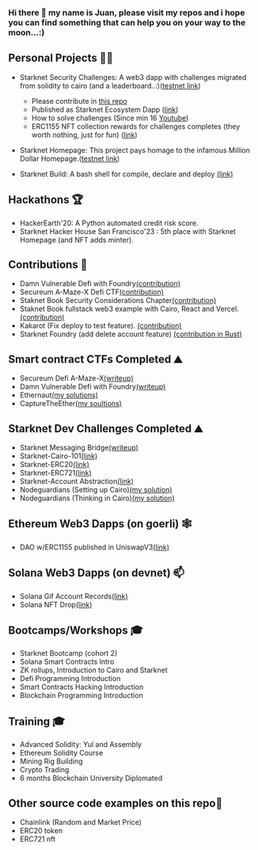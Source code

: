 ### Hi there 👋 my name is Juan, please visit my repos and i hope you can find something that can help you on your way to the moon...:)

## Personal Projects :pirate_flag: ##
-	Starknet Security Challenges: A web3 dapp with challenges migrated from solidity to cairo (and a leaderboard..:)([testnet link](https://starknet-security-challenges.app/))
    * Please contribute in [this repo](https://github.com/devnet0x/Starknet-Security-Challenges-Factory/issues)
    *	Published as Starknet Ecosystem Dapp ([link](https://www.starknet-ecosystem.com/projects/1750c340-6dfa-4207-b973-0948e183a8d7))
    *	How to solve challenges (Since min 16 [Youtube](https://www.youtube.com/watch?v=T-h41OMx2xo))
    *	ERC1155 NFT collection rewards for challenges completes (they worth nothing, just for fun) ([link](https://mintsquare.io/collection/starknet-testnet/0x007d85f33b50c06d050cca1889decca8a20e5e08f3546a7f010325cb06e8963f))

- Starknet Homepage: This project pays homage to the infamous Million Dollar Homepage.([testnet link](https://starknet-homepage-kappa.vercel.app/))

- Starknet Build: A bash shell for compile, declare and deploy [(link)](https://github.com/devnet0x/starknet_build)
  
## Hackathons :trophy: ##
- HackerEarth'20: A Python automated credit risk score. 
- Starknet Hacker House San Francisco'23 : 5th place with Starknet Homepage (and NFT adds minter).
  
## Contributions :construction_worker: ##
- Damn Vulnerable Defi with Foundry[(contribution)](https://github.com/nicolasgarcia214/damn-vulnerable-defi-foundry/commits?author=devnet0x)
- Secureum A-Maze-X Defi CTF[(contribution)](https://github.com/secureum/DeFi-Security-Summit-Stanford/graphs/contributors)
- Staknet Book Security Considerations Chapter[(contribution)](https://github.com/starknet-edu/starknetbook/commits?author=devnet0x)
- Staknet Book fullstack web3 example with Cairo, React and Vercel.[(contribution)](https://book.starknet.io/ch02-07-01-00-erc20-ui.html)
- Kakarot (Fix deploy to test feature). [(contribution)](https://github.com/kkrt-labs/kakarot/commits?author=devnet0x)
- Starknet Foundry (add delete account feature) [(contribution in Rust)](https://github.com/foundry-rs/starknet-foundry/pull/743)

## Smart contract CTFs Completed :mountain: ##
- Secureum Defi A-Maze-X[(writeup)](https://github.com/devnet0x/Blockchain/tree/master/ChallengesCTF/A-maze-x)
-	Damn Vulnerable Defi with Foundry[(writeup)](https://github.com/devnet0x/Blockchain/tree/master/ChallengesCTF/DVDF_Foundry)
- Ethernaut[(my solutions)](https://github.com/devnet0x/Blockchain/tree/master/ChallengesCTF/Ethernaut)
- CaptureTheEther[(my soultions)](https://github.com/devnet0x/Blockchain/tree/master/ChallengesCTF/CaptureTheEther)
  
## Starknet Dev Challenges Completed :mountain: ##
- Starknet Messaging Bridge[(writeup)](https://github.com/devnet0x/Blockchain/tree/master/Cairo/starknet_messaging_bridge)
-	Starknet-Cairo-101[(link)](https://github.com/starknet-edu/starknet-cairo-101)
-	Starknet-ERC20[(link)](https://github.com/starknet-edu/starknet-erc20)
-	Starknet-ERC721[(link)](https://github.com/starknet-edu/starknet-erc721)
-	Starknet-Account Abstraction[(link)](https://github.com/starknet-edu/starknet-accounts)
-	Nodeguardians (Setting up Cairo)[(my solution)](https://github.com/devnet0x/ng-questplay/tree/main/campaigns/starting-cairo/build-tutorial-cairo/src)
-	Nodeguardians (Thinking in Cairo)[(my solution)](https://github.com/devnet0x/ng-questplay/tree/main/campaigns/cairo-thinking/sparring-sorcerers/src)

## Ethereum Web3 Dapps (on goerli) :spider_web: ##
-	DAO w/ERC1155 published in UniswapV3[(link)](https://jpdao.vercel.app/)

## Solana Web3 Dapps (on devnet) 📫 ##
- Solana Gif Account Records[(link)](https://gifportal-ashen.vercel.app/)
- Solana NFT Drop[(link)](https://jpdrop.vercel.app/)

## Bootcamps/Workshops 🎓 ##
-	Starknet Bootcamp (cohort 2)
-	Solana Smart Contracts Intro
-	ZK rollups, Introduction to Cairo and Starknet
-	Defi Programming Introduction 
-	Smart Contracts Hacking Introduction
-	Blockchain Programming Introduction 

## Training 🎓 ##
-	Advanced Solidity: Yul and Assembly 
-	Ethereum Solidity Course
-	Mining Rig Building
-	Crypto Trading
- 6 months Blockchain University Diplomated

## Other source code examples on this repo🔭 ##
-	Chainlink (Random and Market Price)
-	ERC20 token
-	ERC721 nft

<!--
**devnet0x/devnet0x** is a ✨ _special_ ✨ repository because its `README.md` (this file) appears on your GitHub profile.

Here are some ideas to get you started:

- 🔭 I’m currently working on ...
- 🌱 I’m currently learning ...
- 👯 I’m looking to collaborate on ...
- 🤔 I’m looking for help with ...
- 💬 Ask me about ...
- 📫 How to reach me: ...
- 😄 Pronouns: ...
- ⚡ Fun fact: ...
-->

